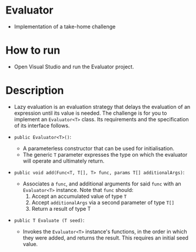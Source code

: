 # Evaluator
- Implementation of a take-home challenge

# How to run
   - Open Visual Studio and run the Evaluator project.

#  Description
   - Lazy evaluation is an evaluation strategy that delays the evaluation of an expression until its value is needed.
   The challenge is for you to implement an `Evaluator<T>` class. Its requirements and the specification of its interface follows.
   
   - `public Evaluator<T>()`: 
     - A parameterless constructor that can be used for initialisation.</br>
     - The generic `T` parameter expresses the type on which the evaluator will operate and ultimately return.</br>
   
   - `public void add(Func<T, T[], T> func, params T[] additionalArgs)`:
      - Associates a `func`, and additional arguments for said `func` with an `Evaluator<T>` instance. Note that `func` should:</br>
        1) Accept an accumulated value of type `T`</br>
        2) Accept `additionalArgs` via a second parameter of type `T[]`</br>
        3) Return a result of type T<br>
   
   - `public T Evaluate (T seed)`:
     - Invokes the `Evaluator<T>` instance's functions, in the order in which they were added, and returns the result. This requires an initial seed value.
